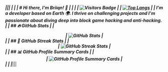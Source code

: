 _________________________|||
|                           |
| # Hi there, I'm Briiqn! 👋 |
|                           |
| ![Visitors Badge](https://komarev.com/ghpvc/?username=Briiqn&color=blue)
| 
| [![Top Langs](https://github-readme-stats.vercel.app/api/top-langs/?username=Briiqn&layout=donut-vertical)](https://github.com/anuraghazra/github-readme-stats)
| 
| I'm a developer based on Earth 🌍. I thrive on challenging projects and I'm passionate about diving deep into block game hacking and anti-hacking.
| 
| ## 🔥 GitHub Stats
| 
| <div align="center">
|   <img src="https://github-readme-stats.vercel.app/api?username=Briiqn&show_icons=true&line_height=27&title_color=bf91f3&text_color=35b1a3&icon_color=bf91f3&bg_color=1a1b27" alt="GitHub Stats" />
| </div>
| 
| ## 🌟 GitHub Streak Stats
| 
| <div align="center">
|   <img src="https://github-readme-streak-stats.herokuapp.com/?user=Briiqn&theme=tokyonight" alt="GitHub Streak Stats" />
| </div>
| 
| ## 📊 GitHub Profile Summary Cards
| 
| <div align="center">
|   <img src="https://github-profile-summary-cards.vercel.app/api/cards/profile-details?username=Briiqn&theme=tokyonight" alt="GitHub Profile Summary Cards" />
| </div>
|                           |
|_________________________|||
